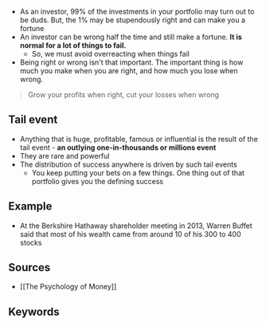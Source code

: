 - As an investor, 99% of the investments in your portfolio may turn out to be duds. But, the 1% may be stupendously right and can make you a fortune
- An investor can be wrong half the time and still make a fortune. **It is normal for a lot of things to fail.**
	- So, we must avoid overreacting when things fail
- Being right or wrong isn't that important. The important thing is how much you make when you are right, and how much you lose when wrong.
> Grow your profits when right, cut your losses when wrong

## Tail event
- Anything that is huge, profitable, famous or influential is the result of the tail event - **an outlying one-in-thousands or millions event**
- They are rare and powerful
- The distribution of success anywhere is driven by such tail events
	- You keep putting your bets on a few things. One thing out of that portfolio gives you the defining success

## Example 
- At the Berkshire Hathaway shareholder meeting in 2013, Warren Buffet said that most of his wealth came from around 10 of his 300 to 400 stocks

## Sources
- [[The Psychology of Money]]
## Keywords
